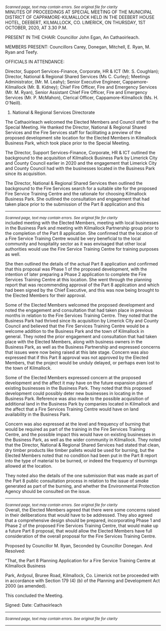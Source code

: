 *<small>Scanned page, text may contain errors. See original file for clarity</small>*  
MINUTES OF PROCEEDINGS AT SPECIAL MEETING OF THE
MUNICIPAL DISTRICT OF CAPPAMORE-KILMALLOCK HELD IN THE
DEEBERT HOUSE HOTEL, DEEBERT, KILMALLOCK, CO. LIMERICK,
ON THURSDAY, 1ST OCTOBER, 2020, AT 3.30 P.M.

PRESENT IN THE CHAIR:
Councillor John Egan, An Cathaoirleach.

MEMBERS PRESENT:
Councillors Carey, Donegan, Mitchell, E. Ryan, M. Ryan and Teefy.

OFFICIALS IN ATTENDANCE:

Director, Support Services-Finance, Corporate, HR & ICT (Mr. S. Coughlan); Director, National
& Regional Shared Services (Ms C. Curley); Meetings Administrator, (Mr. M. Leahy); Senior
Executive Engineer, Cappamore-Kilmallock (Mr. B. Kidney); Chief Fire Officer, Fire and
Emergency Services (Mr. M. Ryan), Senior Assistant Chief Fire Officer, Fire and Emergency
Services (Mr. P. McMahon), Clerical Officer, Cappamore-Kilmallock (Ms. H. O'Neill).

1. National & Regional Services Directorate

The Cathaoirleach welcomed the Elected Members and Council staff to the Special Meeting.
He thanked the Director, National & Regional Shared Services and the Fire Services staff for
facilitating a preview of the proposed development site location for the Elected Members in
Kilmallock Business Park, which took place prior to the Special Meeting.

The Director, Support Services-Finance, Corporate, HR & ICT outlined the background to the
acquisition of Kilmallock Business Park by Limerick City and County Council earlier in 2020
and the engagement that Limerick City and County Council had with the businesses located
in the Business Park since its acquisition.

The Director, National & Regional Shared Services then outlined the background to the Fire
Services search for a suitable site for the proposed Fire Service Training Centre and the
rationale for choosing Kilmallock Business Park. She outlined the consultation and
engagement that had taken place prior to the submission of the Part 8 application and this

---
*<small>Scanned page, text may contain errors. See original file for clarity</small>*  
included meeting with the Elected Members, meeting with local businesses in the Business
Park and meeting with Kilmallock Partnership group prior to the completion of the Part 8
application. She confirmed that the location of a Fire Service Training Centre would be very
beneficial to the local community and hospitality sector as it was envisaged that other local
authorities would use the Fire Service Training Centre for training purposes as well.

She then outlined the details of the actual Part 8 application and confirmed that this
proposal was Phase 1 of the proposed development, with the intention of later preparing a
Phase 2 application to complete the Fire Services Training Centre at this location. She went
through the planning report that was recommending approval of the Part 8 application and
which had been signed by the Chief Executive, and this was now being brought to the
Elected Members for their approval.

Some of the Elected Members welcomed the proposed development and noted the
engagement and consultation that had taken place in previous months in relation to the Fire
Services Training Centre. They noted that the Business Park had thrived since its acquisition
by Limerick City and County Council and believed that the Fire Services Training Centre
would be a welcome addition to the Business Park and the town of Kilmallock in general.
They noted the prior engagement and consultation that had taken place with the Elected
Members, along with business owners in the Business Park, as well as the Business
Partnership and expressed concerns that issues were now being raised at this late stage.
Concern was also expressed that if this Part 8 approval was not approved by the Elected
Members, that the project would be unduly delayed, or perhaps even lost to the town of
Kilmallock.

Some of the Elected Members expressed concern at the proposed development and the
affect it may have on the future expansion plans of existing businesses in the Business Park.
They noted that this proposed development could possibly deter new businesses in locating
in the Business Park. Reference was also made to the possible acquisition of additional land
in the Business Park by companies located in Kilmallock and the affect that a Fire Services
Training Centre would have on land availability in the Business Park.

Concern was also expressed at the level and frequency of burning that would be required as
part of the training in the Fire Services Training Centre, and the possible impact this would
have on existing businesses in the Business Park, as well as the wider community in
Kilmallock. They noted that the Director, National & Regional Shared Services had stated
that clean, dry timber products like timber pallets would be used for burning, but the
Elected Members noted that no condition had been put in the Part 8 report into the type of
material to be burned, or indeed the frequency of burnings allowed at the location.

They noted also the details of the one submission that was made as part of the Part 8 public
consultation process in relation to the issue of smoke generated as part of the burning, and
whether the Environmental Protection Agency should be consulted on the issue.

---
*<small>Scanned page, text may contain errors. See original file for clarity</small>*  
Overall, the Elected Members agreed that there were some concerns raised in their
deliberations that would have to be addressed. They also agreed that a comprehensive
design should be prepared, incorporating Phase 1 and Phase 2 of the proposed Fire Services
Training Centre, that would make up a future Part 8 proposal, that would allow the Elected
Members have full consideration of the overall proposal for the Fire Services Training
Centre.

Proposed by Councillor M. Ryan,
Seconded by Councillor Donegan.
And Resolved:

“That, the Part 8 Planning Application for a Fire Service Training Centre at Kilmallock Business

Park, Ardyoul, Bruree Road, Kilmallock, Co. Limerick not be proceeded with in accordance
with Section 179 (4) (b) of the Planning and Development Act 2000 (as amended).

This concluded the Meeting.

Signed: Date:
Cathaoirleach

---
*<small>Scanned page, text may contain errors. See original file for clarity</small>*  

---
